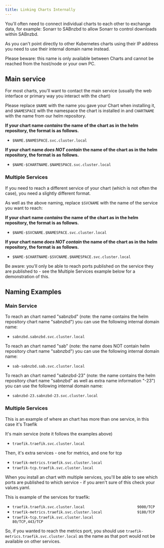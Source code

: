 ```yaml
---
title: Linking Charts Internally
---
```


You'll often need to connect individual charts to each other to exchange data, for example: Sonarr to SABnzbd to allow Sonarr to control downloads within SABnzbd.

As you can't point directly to other Kubernetes charts using their IP address you need to use their internal domain name instead.

Please beware: this name is only available between Charts and cannot be reached from the host/node or your own PC.

## Main service

For most charts, you'll want to contact the main service (usually the web interface or primary way you interact with the chart)

Please replace `$NAME` with the name you gave your Chart when installing it, and `$NAMESPACE` with the namespace the chart is installed in and `CHARTNAME` with the name from our helm repository.

**If your chart name _contains_ the name of the chart as in the helm repository, the format is as follows.**

- `$NAME.$NAMESPACE.svc.cluster.local`

**If your chart name _does NOT contain_ the name of the chart as in the helm repository, the format is as follows.**

- `$NAME-$CHARTNAME.$NAMESPACE.svc.cluster.local`

### Multiple Services

If you need to reach a different service of your chart (which is not often the case), you need a slightly different format.

As well as the above naming, replace `$SVCNAME` with the name of the service you want to reach:

**If your chart name _contains_ the name of the chart as in the helm repository, the format is as follows.**

- `$NAME-$SVCNAME.$NAMESPACE.svc.cluster.local`

**If your chart name _does NOT contain_ the name of the chart as in the helm repository, the format is as follows.**

- `$NAME-$CHARTNAME-$SVCNAME.$NAMESPACE.svc.cluster.local`

Be aware: you'll only be able to reach ports published on the service they are published to - see the Multiple Services example below for a
demonstration of this.


## Naming Examples

### Main Service

To reach an chart named "sabnzbd" (note: the name contains the helm repository chart name "sabnzbd") you can use the following internal domain name:

- `sabnzbd.sabnzbd.svc.cluster.local`

To reach an chart named "sab" (note: the name does NOT contain helm repository chart name "sabnzbd") you can use the following internal domain name:

- `sab-sabnzbd.sab.svc.cluster.local`

To reach an chart named "sabnzbd-23" (note: the name contains the helm repository chart name "sabnzbd" as well as extra name information "-23") you can use the following internal domain name:

- `sabnzbd-23.sabnzbd-23.svc.cluster.local`

### Multiple Services

This is an example of where an chart has more than one service, in this case it's Traefik

It's main service (note it follows the examples above)

- `traefik.traefik.svc.cluster.local`

Then, it's extra services - one for metrics, and one for tcp

- `traefik-metrics.traefik.svc.cluster.local`
- `traefik-tcp.traefik.svc.cluster.local`

When you install an chart with multiple services, you'll be able to see which ports are published to which service - if you aren't sure of this check your values.yaml.

This is example of the services for traefik:

- `traefik.traefik.svc.cluster.local                        9000/TCP`
- `traefik-metrics.traefik.svc.cluster.local                9180/TCP`
- `traefik-tcp.traefik.svc.cluster.local                    80/TCP,443/TCP`

So, if you wanted to reach the metrics port, you should use `traefik-metrics.traefik.svc.cluster.local` as the name as that port would not be
available on other services.
